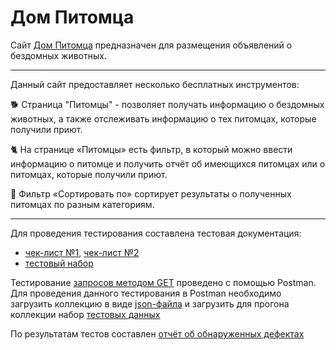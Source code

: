 # Дом Питомца #

Сайт [Дом Питомца](http://130.193.37.179/app/pets) предназначен для размещения объявлений о бездомных животных.
___

Данный сайт предоставляет несколько бесплатных инструментов:

:dog2: Страница "Питомцы" - позволяет получать информацию о бездомных животных,
а также отслеживать информацию о тех питомцах, которые получили приют.

:cat2: На странице «Питомцы» есть фильтр, в который можно ввести информацию о питомце
и получить отчёт об имеющихся питомцах или о питомцах, которые получили приют.

:mouse2: Фильтр «Сортировать по» сортирует результаты о полученных питомцах по разным категориям.
___
Для проведения тестирования составлена тестовая документация:
- [чек-лист №1](TESTING/Pet_House_CHECKLIST_1.pdf), [чек-лист №2](TESTING/Pet_House_CHECKLIST_2.pdf)
- [тестовый набор](TESTING/Pet_House_TESTSUIT.pdf)

Тестирование [запросов методом GET](https://github.com/Egessihora/Pet_House/tree/master/GET_API-test) проведено с помощью Postman. Для проведения данного
тестирования в Postman необходимо загрузить коллекцию в виде [json-файла](GET_API-test/GET_REST_API_of_PETS_params.postman_collection.json) и загрузить для прогона коллекции набор [тестовых данных](GET_API-test/List_of_PETS_params.csv)

По результатам тестов составлен [отчёт об обнаруженных дефектах](TESTING/Pet_House_BUGS.pdf)
